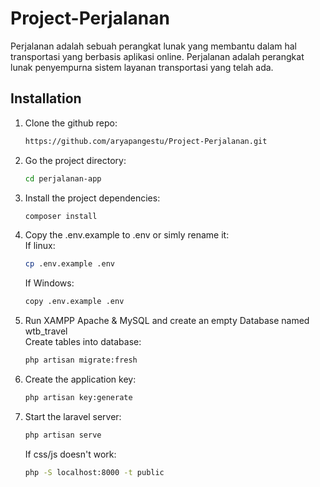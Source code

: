 # Project-Perjalanan
Perjalanan adalah sebuah perangkat lunak yang membantu dalam hal transportasi yang berbasis aplikasi online. Perjalanan adalah perangkat lunak penyempurna sistem layanan transportasi yang telah ada.

## Installation

1. Clone the github repo:

    ```bash
    https://github.com/aryapangestu/Project-Perjalanan.git
    ```
2. Go the project directory:

    ```bash
    cd perjalanan-app
    ```
3. Install the project dependencies:
    ```bash
    composer install
    ```
4. Copy the .env.example to .env or simly rename it:
   </br>If linux:
   ```bash
   cp .env.example .env
   ```
   If Windows:
    ```bash
    copy .env.example .env
    ```
5. Run XAMPP Apache & MySQL and create an empty Database named wtb_travel
   </br>Create tables into database:
    ```bash
    php artisan migrate:fresh
    ```
7. Create the application key:
    ```bash
    php artisan key:generate
    ```
7. Start the laravel server:
    ```bash
    php artisan serve
    ```
   If css/js doesn't work:
    ```bash
    php -S localhost:8000 -t public
    ```
